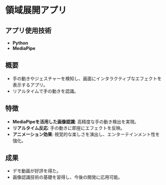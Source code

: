 # 領域展開アプリ

## アプリ使用技術
- **Python**
- **MediaPipe**

## 概要
- 手の動きやジェスチャーを検知し、画面にインタラクティブなエフェクトを表示するアプリ。
- リアルタイムで手の動きを認識。

## 特徴
- **MediaPipeを活用した画像認識**: 高精度な手の動き検出を実現。
- **リアルタイム反応**: 手の動きに即座にエフェクトを反映。
- **アニメーション効果**: 視覚的な楽しさを演出し、エンターテインメント性を強化。

## 成果
- デモ動画が好評を得た。
- 画像認識技術の基礎を習得し、今後の開発に応用可能。
